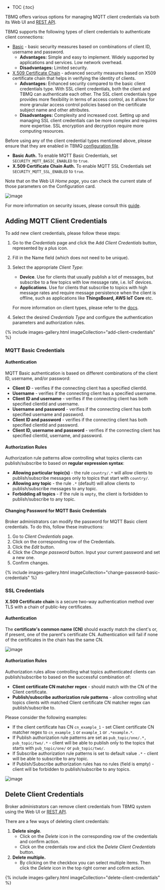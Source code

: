* TOC
{:toc}

TBMQ offers various options for managing MQTT client credentials via both its Web UI and [REST API](/docs/mqtt-broker/mqtt-client-credentials-management/). 

TBMQ supports the following types of client credentials to authenticate client connections:
- [Basic](/docs/mqtt-broker/security/#basic-authentication) - basic security measures based on combinations of client ID, username and password.
  - **Advantages:** Simple and easy to implement. Widely supported by applications and services. Low network overhead.
  - **Disadvantages:** Limited security.
- [X.509 Certificate Chain](/docs/mqtt-broker/security/#tls-authentication) - advanced security measures based on X509 certificate chain that helps in verifying the identity of clients.
  - **Advantages:** Enhanced security compared to the basic client credentials type. With SSL client credentials, both the client and TBMQ can authenticate each other. 
  The SSL client credentials type provides more flexibility in terms of access control, as it allows for more granular access control policies based on the certificate subject name and other attributes.
  - **Disadvantages:** Complexity and increased cost. Setting up and managing SSL client credentials can be more complex and requires more expertise. SSL encryption and decryption require more computing resources.

Before using any of the client credential types mentioned above, please ensure that they are enabled in TBMQ [configuration file](/docs/mqtt-broker/install/config/).
- **Basic Auth.** To enable MQTT Basic Credentials, set `SECURITY_MQTT_BASIC_ENABLED` to `true`.
- **X.509 Certificate Chain Auth.** To enable MQTT SSL Credentials set `SECURITY_MQTT_SSL_ENABLED` to `true`.

Note that on the Web UI _Home page_, you can check the current state of those parameters on the Configuration card.

![image](https://img.thingsboard.io/mqtt-broker/user-guide/ui/config-card.png)

For more information on security issues, please consult this [guide](/docs/mqtt-broker/security/).

## Adding MQTT Client Credentials

To add new client credentials, please follow these steps:

1. Go to the _Credentials_ page and click the Add _Client Credentials_ button, represented by a plus icon.
2. Fill in the Name field (which does not need to be unique).
3. Select the appropriate _Client Type_:
   - **Device**. Use for clients that usually publish a lot of messages, but subscribe to a few topics with low message rate, i.e. IoT devices.
   - **Applications**. Use for clients that subscribe to topics with high message rates and require message persistence when the client is offline, such as applications like **ThingsBoard, AWS IoT Core** etc.
   
   For more information on client types, please refer to the [docs](/docs/mqtt-broker/user-guide/mqtt-client-type/).

4. Select the desired _Credentials Type_ and configure the authentication parameters and authorization rules.

{% include images-gallery.html imageCollection="add-client-credentials" %}

### MQTT Basic Credentials

#### Authentication

MQTT Basic authentication is based on different combinations of the client ID, username, and/or password:
- **Client ID** - verifies if the connecting client has a specified clientId.
- **Username** - verifies if the connecting client has a specified username.
- **Client ID and username** - verifies if the connecting client has both specified clientId and username.
- **Username and password** - verifies if the connecting client has both specified username and password.
- **Client ID and password** - verifies if the connecting client has both specified clientId and password.
- **Client ID, username and password** - verifies if the connecting client has specified clientId, username, and password.

#### Authorization Rules

Authorization rule patterns allow controlling what topics clients can publish/subscribe to based on **regular expression syntax**:

* **Allowing particular topic(s)** - the rule `country/.*` will allow clients to publish/subscribe messages only to topics that start with `country/`.
* **Allowing any topic** - the rule `.*` (default) will allow clients to publish/subscribe messages to any topic.
* **Forbidding all topics** - if the rule is `empty`, the client is forbidden to publish/subscribe to any topic.

#### Changing Password for MQTT Basic Credentials

Broker administrators can modify the password for MQTT Basic client credentials. To do this, follow these instructions:
1. Go to _Client Credentials_ page.
2. Click on the corresponding row of the Credentials.
3. Click the _Edit_ button.
4. Click the _Change password_ button. Input your current password and set a new one.
5. Confirm changes.

{% include images-gallery.html imageCollection="change-password-basic-credentials" %}

### SSL Credentials

**X.509 Certificate chain** is a secure two-way authentication method over TLS with a chain of public-key certificates.

#### Authentication

The **certificate's common name (CN)** should exactly match the client's or, if present, one of the parent's certificate CN. 
Authentication will fail if none of the certificates in the chain has the same CN.

![image](https://img.thingsboard.io/mqtt-broker/user-guide/ui/ssl-credentials-1.png)

#### Authorization Rules

Authorization rules allow controlling what topics authenticated clients can publish/subscribe to based on the successful combination of:

* **Client certificate CN matcher regex** - should match with the CN of the Client certificate.
* **Publish/subscribe authorization rule patterns** - allow controlling what topics clients with matched Client certificate CN matcher regex can publish/subscribe to.

Please consider the following examples:
* If the client certificate has CN `cn_example_1` - set Client certificate CN matcher regex to `cn_example_1` or `example_1` or `.*example.*`.
* If Publish authorization rule patterns are set as `pub_topic/one/.*, pub_topic/two/.*` - client will be able to publish only to the topics that starts with `pub_topic/one/` or `pub_topic/two/`.
* If Subscribe authorization rule patterns is set to default value `.*` - client will be able to subscribe to any topic.
* If Publish/Subscribe authorization rules has no rules (field is empty) - client will be forbidden to publish/subscribe to any topics.

![image](https://img.thingsboard.io/mqtt-broker/user-guide/ui/ssl-credentials-2.png)

## Delete Client Credentials

Broker administrators can remove client credentials from TBMQ system using the Web UI or [REST API](/docs/mqtt-broker/mqtt-client-credentials-management/).

There are a few ways of deleting client credentials:
1. **Delete single**.
   - Click on the _Delete_ icon in the corresponding row of the credentials and confirm action.
   - Click on the credentials row and click the _Delete Client Credentials_ button.
2. **Delete multiple.** 
   * By clicking on the checkbox you can select multiple items. Then click the _Delete_ icon in the top right corner and cofirm action.

{% include images-gallery.html imageCollection="delete-client-credentials" %}
